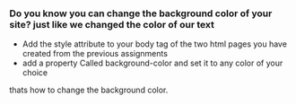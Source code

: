 ### Do you know you can change the background color of your site? just like we changed the color of our text

* Add the style attribute to your body tag of the two html pages you have created from the previous assignments
* add a property Called background-color and set it to any color of your choice


thats how to change the background color.
